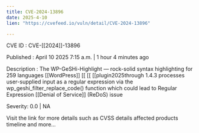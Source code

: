 ```yaml
---
title: CVE-2024-13896
date: 2025-4-10
lien: "https://cvefeed.io/vuln/detail/CVE-2024-13896"

---
```


CVE ID : CVE-[[2024]]-13896

Published :  April 10
2025
7:15 a.m. | 1 hour
4 minutes ago

Description : The WP-GeSHi-Highlight — rock-solid syntax highlighting for 259 languages  [[WordPress]]  [[ [[ [[plugin2025through 1.4.3 processes user-supplied input as a regular expression via the wp_geshi_filter_replace_code() function
which could lead to Regular Expression  [[Denial of Service]] (ReDoS) issue

Severity: 0.0 | NA

Visit the link for more details
such as CVSS details
affected products
timeline
and more...
